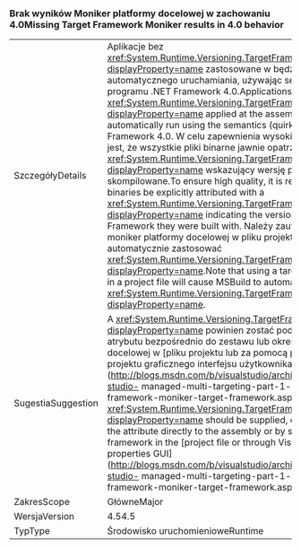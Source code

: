 ### <a name="missing-target-framework-moniker-results-in-40-behavior"></a><span data-ttu-id="a6371-101">Brak wyników Moniker platformy docelowej w zachowaniu 4.0</span><span class="sxs-lookup"><span data-stu-id="a6371-101">Missing Target Framework Moniker results in 4.0 behavior</span></span>

|   |   |
|---|---|
|<span data-ttu-id="a6371-102">Szczegóły</span><span class="sxs-lookup"><span data-stu-id="a6371-102">Details</span></span>|<span data-ttu-id="a6371-103">Aplikacje bez <xref:System.Runtime.Versioning.TargetFrameworkAttribute?displayProperty=name> zastosowane w będzie poziomu zestawu automatycznego uruchamiania, używając semantyki (Osobliwości) programu .NET Framework 4.0.</span><span class="sxs-lookup"><span data-stu-id="a6371-103">Applications without a <xref:System.Runtime.Versioning.TargetFrameworkAttribute?displayProperty=name> applied at the assembly level will automatically run using the semantics (quirks) of the .NET Framework 4.0.</span></span> <span data-ttu-id="a6371-104">W celu zapewnienia wysokiej jakości, zalecane jest, że wszystkie pliki binarne jawnie opatrzone <xref:System.Runtime.Versioning.TargetFrameworkAttribute?displayProperty=name> wskazujący wersję platformy .NET zostały skompilowane.</span><span class="sxs-lookup"><span data-stu-id="a6371-104">To ensure high quality, it is recommended that all binaries be explicitly attributed with a <xref:System.Runtime.Versioning.TargetFrameworkAttribute?displayProperty=name> indicating the version of the .NET Framework they were built with.</span></span> <span data-ttu-id="a6371-105">Należy zauważyć, że użycie moniker platformy docelowej w pliku projektu spowoduje MSBuild automatycznie zastosować <xref:System.Runtime.Versioning.TargetFrameworkAttribute?displayProperty=name>.</span><span class="sxs-lookup"><span data-stu-id="a6371-105">Note that using a target framework moniker in a project file will cause MSBuild to automatically apply a <xref:System.Runtime.Versioning.TargetFrameworkAttribute?displayProperty=name>.</span></span>|
|<span data-ttu-id="a6371-106">Sugestia</span><span class="sxs-lookup"><span data-stu-id="a6371-106">Suggestion</span></span>|<span data-ttu-id="a6371-107">A <xref:System.Runtime.Versioning.TargetFrameworkAttribute?displayProperty=name> powinien zostać podany, poprzez dodanie atrybutu bezpośrednio do zestawu lub określając platformy docelowej w [pliku projektu lub za pomocą programu Visual Studio projektu graficznego interfejsu użytkownika właściwości](http://blogs.msdn.com/b/visualstudio/archive/2010/05/19/visual-studio- managed-multi-targeting-part-1-concepts-target-framework-moniker-target-framework.aspx).</span><span class="sxs-lookup"><span data-stu-id="a6371-107">A <xref:System.Runtime.Versioning.TargetFrameworkAttribute?displayProperty=name> should be supplied, either through adding the attribute directly to the assembly or by specifying a target framework in the [project file or through Visual Studio's project properties GUI](http://blogs.msdn.com/b/visualstudio/archive/2010/05/19/visual-studio- managed-multi-targeting-part-1-concepts-target-framework-moniker-target-framework.aspx).</span></span>|
|<span data-ttu-id="a6371-108">Zakres</span><span class="sxs-lookup"><span data-stu-id="a6371-108">Scope</span></span>|<span data-ttu-id="a6371-109">Główne</span><span class="sxs-lookup"><span data-stu-id="a6371-109">Major</span></span>|
|<span data-ttu-id="a6371-110">Wersja</span><span class="sxs-lookup"><span data-stu-id="a6371-110">Version</span></span>|<span data-ttu-id="a6371-111">4.5</span><span class="sxs-lookup"><span data-stu-id="a6371-111">4.5</span></span>|
|<span data-ttu-id="a6371-112">Typ</span><span class="sxs-lookup"><span data-stu-id="a6371-112">Type</span></span>|<span data-ttu-id="a6371-113">Środowisko uruchomieniowe</span><span class="sxs-lookup"><span data-stu-id="a6371-113">Runtime</span></span>|


